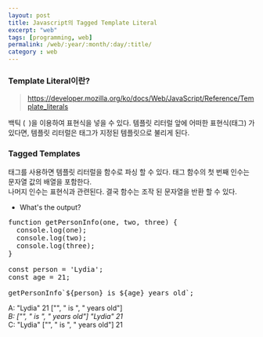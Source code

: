 ```yaml
---
layout: post
title: Javascript의 Tagged Template Literal
excerpt: "web"
tags: [programming, web]
permalink: /web/:year/:month/:day/:title/
category : web
---
```


### Template Literal이란?
> https://developer.mozilla.org/ko/docs/Web/JavaScript/Reference/Template_literals

백틱 (` `)을 이용하여 표현식을 넣을 수 있다. 템플릿 리터럴 앞에 어떠한 표현식(태그) 가 있다면, 템플릿 리터럴은
태그가 지정된 템플릿으로 불리게 된다.  

### Tagged Templates
태그를 사용하면 템플릿 리터럴을 함수로 파싱 할 수 있다. 태그 함수의 첫 번째 인수는 문자열 값의 배열을 포함한다.  
나머지 인수는 표현식과 관련된다. 결국 함수는 조작 된 문자열을 반환 할 수 있다.  

- What's the output?
<pre class="prettyprint">
function getPersonInfo(one, two, three) {
  console.log(one);
  console.log(two);
  console.log(three);
}

const person = 'Lydia';
const age = 21;

getPersonInfo`${person} is ${age} years old`;
</pre>

A: "Lydia" 21 ["", " is ", " years old"]  
*B: ["", " is ", " years old"] "Lydia" 21*  
C: "Lydia" ["", " is ", " years old"] 21  